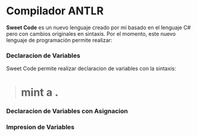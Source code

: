 # Compilador ANTLR
**Sweet Code** es un nuevo lenguaje creado por mí basado en el lenguaje C# pero con cambios originales en sintaxis. Por el momento, este nuevo lenguaje de programación permite realizar:

### Declaracion de Variables
Sweet Code permite realizar declaracion de variables con la sintaxis:
> # mint a .

### Declaracion de Variables con Asignacion

### Impresion de Variables
